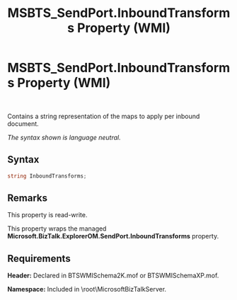 ﻿---
title: MSBTS_SendPort.InboundTransforms Property (WMI)
TOCTitle: MSBTS_SendPort.InboundTransforms Property (WMI)
ms:assetid: 03d7b925-a839-4a7c-a4e3-6c0e64783529
ms:mtpsurl: https://msdn.microsoft.com/en-us/library/Aa546800(v=BTS.80)
ms:contentKeyID: 51525948
ms.date: 08/30/2017
mtps_version: v=BTS.80
---

# MSBTS\_SendPort.InboundTransforms Property (WMI)

 

Contains a string representation of the maps to apply per inbound document.

*The syntax shown is language neutral.*

## Syntax

```C#
string InboundTransforms;  
```

## Remarks

This property is read-write.

This property wraps the managed **Microsoft.BizTalk.ExplorerOM.SendPort.InboundTransforms** property.

## Requirements

**Header:** Declared in BTSWMISchema2K.mof or BTSWMISchemaXP.mof.

**Namespace:** Included in \\root\\MicrosoftBizTalkServer.

